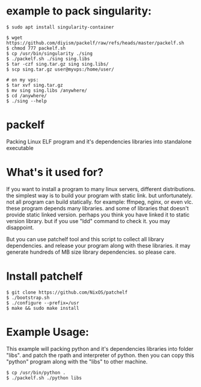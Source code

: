 # example to pack singularity:
    $ sudo apt install singularity-container

    $ wget https://github.com/diyism/packelf/raw/refs/heads/master/packelf.sh
    $ chmod 777 packelf.sh
    $ cp /usr/bin/singularity ./sing
    $ ./packelf.sh ./sing sing.libs
    $ tar -czf sing.tar.gz sing sing.libs/
    $ scp sing.tar.gz user@myvps:/home/user/

    # on my vps:
    $ tar xvf sing.tar.gz
    $ mv sing sing.libs /anywhere/
    $ cd /anywhere/
    $ ./sing --help

# packelf
Packing Linux ELF program and it's dependencies libraries into standalone executable

# What's it used for?
If you want to install a program to many linux servers, different distributions.
the simplest way is to build your program with static link. but unfortunately.
not all program can build statically. for example: ffmpeg, nginx, or even vlc.
these program depends many libraries. and some of libraries that doesn't provide
static linked version. perhaps you think you have linked it to static version
library. but if you use "ldd" command to check it. you may disappoint.

But you can use patchelf tool and this script to collect all library dependencies.
and release your program along with these libraries. it may generate hundreds of
MB size library dependencies. so please care.

# Install patchelf
    $ git clone https://github.com/NixOS/patchelf
    $ ./bootstrap.sh
    $ ./configure --prefix=/usr
    $ make && sudo make install


# Example Usage:
This example will packing python and it's dependencies libraries into folder
"libs". and patch the rpath and interpreter of python. then you can copy this
"python" program along with the "libs" to other machine.

    $ cp /usr/bin/python .
    $ ./packelf.sh ./python libs
